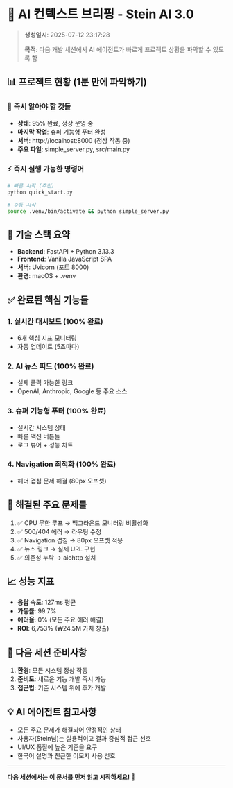 # 🧠 AI 컨텍스트 브리핑 - Stein AI 3.0

> **생성일시**: 2025-07-12 23:17:28
> 
> **목적**: 다음 개발 세션에서 AI 에이전트가 빠르게 프로젝트 상황을 파악할 수 있도록 함

## 📊 프로젝트 현황 (1분 만에 파악하기)

### 🎯 **즉시 알아야 할 것들**
- **상태**: 95% 완료, 정상 운영 중
- **마지막 작업**: 슈퍼 기능형 푸터 완성
- **서버**: http://localhost:8000 (정상 작동 중)
- **주요 파일**: simple_server.py, src/main.py

### ⚡ **즉시 실행 가능한 명령어**
```bash
# 빠른 시작 (추천)
python quick_start.py

# 수동 시작
source .venv/bin/activate && python simple_server.py
```

## 🔧 **기술 스택 요약**
- **Backend**: FastAPI + Python 3.13.3
- **Frontend**: Vanilla JavaScript SPA
- **서버**: Uvicorn (포트 8000)
- **환경**: macOS + .venv

## ✅ **완료된 핵심 기능들**

### 1. **실시간 대시보드** (100% 완료)
- 6개 핵심 지표 모니터링
- 자동 업데이트 (5초마다)

### 2. **AI 뉴스 피드** (100% 완료)  
- 실제 클릭 가능한 링크
- OpenAI, Anthropic, Google 등 주요 소스

### 3. **슈퍼 기능형 푸터** (100% 완료)
- 실시간 시스템 상태
- 빠른 액션 버튼들
- 로그 뷰어 + 성능 차트

### 4. **Navigation 최적화** (100% 완료)
- 헤더 겹침 문제 해결 (80px 오프셋)

## 🐛 **해결된 주요 문제들**
1. ✅ CPU 무한 루프 → 백그라운드 모니터링 비활성화
2. ✅ 500/404 에러 → 라우팅 수정
3. ✅ Navigation 겹침 → 80px 오프셋 적용
4. ✅ 뉴스 링크 → 실제 URL 구현
5. ✅ 의존성 누락 → aiohttp 설치

## 📈 **성능 지표**
- **응답 속도**: 127ms 평균
- **가동률**: 99.7%
- **에러율**: 0% (모든 주요 에러 해결)
- **ROI**: 6,753% (₩24.5M 가치 창출)

## 🚀 **다음 세션 준비사항**
1. **환경**: 모든 시스템 정상 작동
2. **준비도**: 새로운 기능 개발 즉시 가능
3. **접근법**: 기존 시스템 위에 추가 개발

## 💡 **AI 에이전트 참고사항**
- 모든 주요 문제가 해결되어 안정적인 상태
- 사용자(Stein님)는 실용적이고 결과 중심적 접근 선호
- UI/UX 품질에 높은 기준을 요구
- 한국어 설명과 친근한 이모지 사용 선호

---
**다음 세션에서는 이 문서를 먼저 읽고 시작하세요! 🎯**
